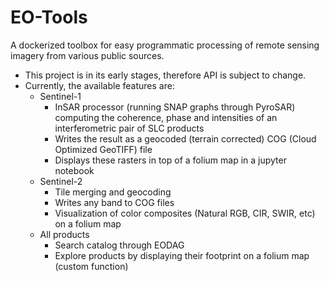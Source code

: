 # EO-Tools

A dockerized toolbox for easy programmatic processing of remote sensing imagery from various public sources.

- This project is in its early stages, therefore API is subject to change. 
- Currently, the available features are:
    - Sentinel-1
        - InSAR processor (running SNAP graphs through PyroSAR) computing the coherence, phase and intensities of an interferometric pair of SLC products
        - Writes the result as a geocoded (terrain corrected) COG (Cloud Optimized GeoTIFF) file
        - Displays these rasters in top of a folium map in a jupyter notebook
    - Sentinel-2
        - Tile merging and geocoding
        - Writes any band to COG files
        - Visualization of color composites (Natural RGB, CIR, SWIR, etc) on a folium map
    - All products
        - Search catalog through EODAG
        - Explore products by displaying their footprint on a folium map (custom function)